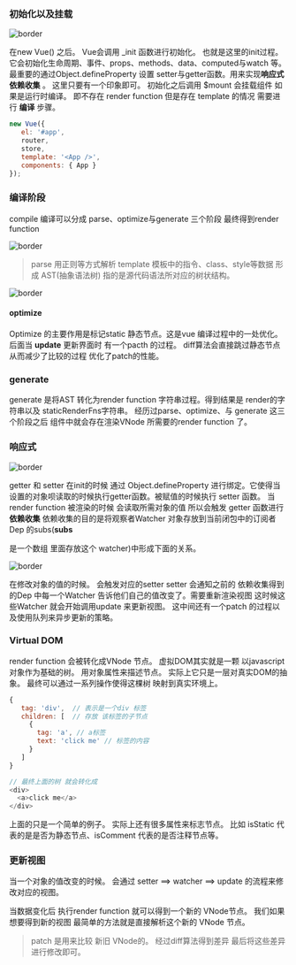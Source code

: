 ### 初始化以及挂载

![border](https://user-gold-cdn.xitu.io/2017/12/19/1606e8abbababbe6?imageView2)

在new Vue() 之后。 Vue会调用 _init 函数进行初始化。 也就是这里的init过程。 它会初始化生命周期、事件、props、methods、data、computed与watch 等。最重要的通过Object.defineProperty 设置 setter与getter函数。用来实现**响应式** **依赖收集** 。 这里只要有一个印象即可。 初始化之后调用 $mount 会挂载组件 如果是运行时编译。 即不存在 render function 但是存在 template 的情况 需要进行 **编译** 步骤。

```javascript
new Vue({
   el: '#app',
   router,
   store,
   template: '<App />',
   components: { App }
});
```

 

### 编译阶段

compile 编译可以分成 parse、optimize与generate 三个阶段 最终得到render function

![border](https://user-gold-cdn.xitu.io/2017/12/19/1606ec3d306ab28f?imageslim)



> parse 用正则等方式解析 template 模板中的指令、class、style等数据 形成 AST(抽象语法树) 指的是源代码语法所对应的树状结构。

![border](http://dl2.iteye.com/upload/attachment/0110/0833/7be2e1f3-c60a-3d85-b265-8856896db6f1.png)

#### optimize

Optimize 的主要作用是标记static 静态节点。这是vue 编译过程中的一处优化。后面当 **update** 更新界面时 有一个pacth 的过程。 diff算法会直接跳过静态节点 从而减少了比较的过程 优化了patch的性能。



### generate

generate 是将AST 转化为render function 字符串过程。得到结果是 render的字符串以及 staticRenderFns字符串。 经历过parse、optimize、与 generate 这三个阶段之后 组件中就会存在渲染VNode 所需要的render function 了。



### 响应式

![border](https://user-gold-cdn.xitu.io/2017/12/19/1606edad5ca9e23d?imageView2)



getter 和 setter 在init的时候 通过 Object.defineProperty 进行绑定。它使得当设置的对象呗读取的时候执行getter函数。被赋值的时候执行 setter 函数。 当 render function 被渲染的时候 会读取所需对象的值 所以会触发 getter 函数进行 **依赖收集** 依赖收集的目的是将观察者Watcher 对象存放到当前闭包中的订阅者 Dep 的subs(**subs**

是一个数组 里面存放这个 watcher)中形成下面的关系。

![border](https://user-gold-cdn.xitu.io/2017/12/21/160770b2a77e084e?imageView2)

在修改对象的值的时候。 会触发对应的setter setter 会通知之前的 依赖收集得到的Dep 中每一个Watcher 告诉他们自己的值改变了。需要重新渲染视图 这时候这些Watcher 就会开始调用update 来更新视图。 这中间还有一个patch 的过程以及使用队列来异步更新的策略。



### Virtual DOM 

render function 会被转化成VNode 节点。 虚拟DOM其实就是一颗 以javascript 对象作为基础的树。 用对象属性来描述节点。 实际上它只是一层对真实DOM的抽象。 最终可以通过一系列操作使得这棵树 映射到真实环境上。

```javascript
{
   tag: 'div',  // 表示是一个div 标签
   children: [  // 存放 该标签的子节点 
     {
       tag: 'a', // a标签
       text: 'click me' // 标签的内容  
     }
   ] 
}

// 最终上面的树 就会转化成
<div>
  <a>click me</a>
</div>
```

上面的只是一个简单的例子。 实际上还有很多属性来标志节点。 比如 isStatic 代表的是是否为静态节点、isComment 代表的是否注释节点等。



### 更新视图 

当一个对象的值改变的时候。 会通过 setter ==> watcher ==> update 的流程来修改对应的视图。

当数据变化后 执行render function 就可以得到一个新的 VNode节点。 我们如果想要得到新的视图 最简单的方法就是直接解析这个新的 VNode 节点。

> patch  是用来比较 新旧 VNode的。 经过diff算法得到差异 最后将这些差异进行修改即可。









